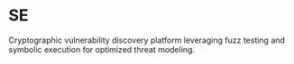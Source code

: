 # SE
Cryptographic vulnerability discovery platform leveraging fuzz testing and symbolic execution for optimized threat modeling.
